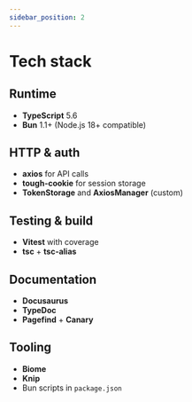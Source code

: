 ```yaml
---
sidebar_position: 2
---
```


# Tech stack

## Runtime

- **TypeScript** 5.6
- **Bun** 1.1+ (Node.js 18+ compatible)

## HTTP & auth

- **axios** for API calls
- **tough-cookie** for session storage
- **TokenStorage** and **AxiosManager** (custom)

## Testing & build

- **Vitest** with coverage
- **tsc** + **tsc-alias**

## Documentation

- **Docusaurus**
- **TypeDoc**
- **Pagefind** + **Canary**

## Tooling

- **Biome**
- **Knip**
- Bun scripts in `package.json`
